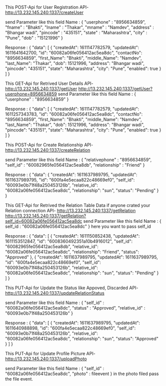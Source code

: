 This POST-Api for User Registration
API- http://13.232.145.240:1337/createUser 

send Parameter like this field Name : 
{
    "userphone" : "8956634859",
    "fname" : "Bhakti",
    "lname" : "Thakar",
    "mname" : "Namdev",
    "address" : "Bhangar wadi",
    "pincode" : "435151",
    "state" : "Maharashtra",
    "city" : "Pune",
    "dob" : "15121996"
}

Response :
{
    "data": [
        {
            "createdAt": 1611147782579,
            "updatedAt": 1611641642700,
            "id": "60082a06fe056412ac5ea8dc",
            "contactNo": "8956634859",
            "first_Name": "Bhakti",
            "middle_Name": "Namdev",
            "last_Name": "Thakar",
            "dob": 15121996,
            "address": "Bhangar wadi",
            "pincode": "435151",
            "state": "Maharashtra",
            "city": "Pune",
            "enabled": true
        }
    ]
}




This GET-Api for Retrived User Details
API- http://13.232.145.240:1337/getUser
http://13.232.145.240:1337/getUser?userphone=8956634859
send Parameter like this field Name : 
{
"userphone" : "8956634859"
}

Response :
{
    "data": [
        {
            "createdAt": 1611147782579,
            "updatedAt": 1611257343783,
            "id": "60082a06fe056412ac5ea8dc",
            "contactNo": "8956634859",
            "first_Name": "Bhakti",
            "middle_Name": "Namdev",
            "last_Name": "Thakar",
            "dob": 15121996,
            "address": "Bhangar wadi",
            "pincode": "435151",
            "state": "Maharashtra",
            "city": "Pune",
            "enabled": true
        }
    ]
}



This POST-Api for Create Relationship
API- http://13.232.145.240:1337/createRelation

send Parameter like this field Name :
{
"relativephone" : "8956634859",
"self_id" : "60082965fe056412ac5ea8db",
"relationship" : "Friend"
}

Response :
{
    "data": {
        "createdAt": 1611637989795,
        "updatedAt": 1611637989795,
        "id": "600fa4e5ecaa822c48669ef0",
        "self_id": "60093e0b71f48a250453126b",
        "relative_id": "60082a06fe056412ac5ea8dc",
        "relationship": "sun",
        "status": "Pending"
    }
}



This GET-Api for Retrived the Relation Table Data if anyone crated your Relation connection 
API- http://13.232.145.240:1337/getRelation
http://13.232.145.240:1337/getRelation?self_id=60082a06fe056412ac5ea8dc
send Parameter like this field Name :
{
self_id : "60082a06fe056412ac5ea8dc"
}
here you want to pass self_id


Response : 
{
    "data": [
        {
            "createdAt": 1611150852438,
            "updatedAt": 1611153512847,
            "id": "6008360492351a10b4916012",
            "self_id": "60082965fe056412ac5ea8db",
            "relative_id": "60082a06fe056412ac5ea8dc",
            "relationship": "Friend",
            "status": "Approved"
        },
        {
            "createdAt": 1611637989795,
            "updatedAt": 1611637989795,
            "id": "600fa4e5ecaa822c48669ef0",
            "self_id": "60093e0b71f48a250453126b",
            "relative_id": "60082a06fe056412ac5ea8dc",
            "relationship": "sun",
            "status": "Pending"
        }
    ]
}


This PUT-Api for Update the Status like Appoved, Discarded
API- http://13.232.145.240:1337/updateRelationStatus

send Parameter like this field Name :
{
"self_id" : "60082a06fe056412ac5ea8dc",
"status" : "Approved",
"relative_id" : "60093e0b71f48a250453126b"
}

Response :
{
    "data": [
        {
            "createdAt": 1611637989795,
            "updatedAt": 1611640988898,
            "id": "600fa4e5ecaa822c48669ef0",
            "self_id": "60093e0b71f48a250453126b",
            "relative_id": "60082a06fe056412ac5ea8dc",
            "relationship": "sun",
            "status": "Approved"
        }
    ]
}

This PUT-Api for Update Profile Picture
API- http://13.232.145.240:1337/uploadPhoto

send Parameter like this field Name :
{
"self_id" : "60082a06fe056412ac5ea8dc",
"photo" : fileevent
}
in the photo filed pass the file event. 

  